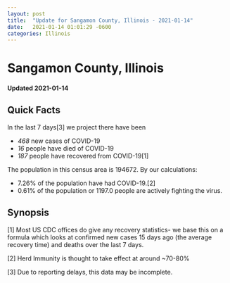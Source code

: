 ```yaml
---
layout: post
title:  "Update for Sangamon County, Illinois - 2021-01-14"
date:   2021-01-14 01:01:29 -0600
categories: Illinois
---
```


# Sangamon County, Illinois
#### Updated 2021-01-14

## Quick Facts

In the last 7 days[3] we project there have been
- *468* new cases of COVID-19
- *16* people have died of COVID-19
- *187* people have recovered from COVID-19[1]

The population in this census area is 194672. By our calculations:
- 7.26% of the population have had COVID-19.[2]
- 0.61% of the population or 1197.0 people are actively fighting the virus.

## Synopsis




[1] Most US CDC offices do give any recovery statistics- we base this on a formula which looks at confirmed new cases
15 days ago (the average recovery time) and deaths over the last 7 days.

[2] Herd Immunity is thought to take effect at around ~70-80%

[3] Due to reporting delays, this data may be incomplete.
 
    